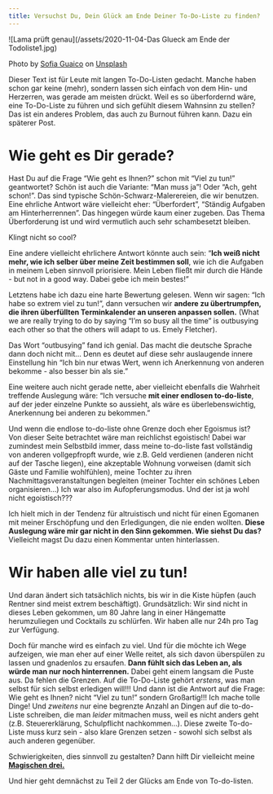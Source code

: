 ```yaml
---
title: Versuchst Du, Dein Glück am Ende Deiner To-Do-Liste zu finden?
---
```


![Lama prüft genau](/assets/2020-11-04-Das Glueck am Ende der Todoliste1.jpg)

<span>Photo by <a href="https://unsplash.com/@sofiaguaico?utm_source=unsplash&amp;utm_medium=referral&amp;utm_content=creditCopyText">Sofia Guaico</a> on <a href="https://unsplash.com/s/photos/rainbow-mountain?utm_source=unsplash&amp;utm_medium=referral&amp;utm_content=creditCopyText">Unsplash</a></span>

Dieser Text ist für Leute mit langen To-Do-Listen gedacht. Manche haben schon gar keine (mehr), sondern lassen sich einfach von dem Hin- und Herzerren, was gerade am meisten drückt. Weil es so überfordernd wäre, eine To-Do-Liste zu führen und sich gefühlt diesem Wahnsinn zu stellen? Das ist ein anderes Problem, das auch zu Burnout führen kann. Dazu ein späterer Post. 

# Wie geht es Dir gerade?
Hast Du auf die Frage “Wie geht es Ihnen?” schon mit “Viel zu tun!” geantwortet? Schön ist auch die Variante: “Man muss ja”! Oder “Ach, geht schon!”. Das sind typische Schön-Schwarz-Malerereien, die wir benutzen. Eine ehrliche Antwort wäre vielleicht eher: “Überfordert”, “Ständig Aufgaben am Hinterherrennen”. Das hingegen würde kaum einer zugeben. Das Thema Überforderung ist und wird vermutlich auch sehr schambesetzt bleiben. 

Klingt nicht so cool?

Eine andere vielleicht ehrlichere Antwort könnte auch sein: “**Ich weiß nicht mehr, wie ich selber über meine Zeit bestimmen soll**, wie ich die Aufgaben in meinem Leben sinnvoll priorisiere. Mein Leben fließt mir durch die Hände - but not in a good way. Dabei gebe ich mein bestes!” 

Letztens habe ich dazu eine harte Bewertung gelesen. Wenn wir sagen: “Ich habe so extrem viel zu tun!”, dann versuchen wir **andere zu übertrumpfen, die ihren überfüllten Terminkalender an unseren anpassen sollen.** (What we are really trying to do by saying “I’m so busy all the time” is outbusying each other so that the others will adapt to us. Emely Fletcher). 

Das Wort “outbusying” fand ich genial. Das macht die deutsche Sprache dann doch nicht mit… Denn es deutet auf diese sehr auslaugende innere Einstellung hin “Ich bin nur etwas Wert, wenn ich Anerkennung von anderen bekomme - also besser bin als sie.”

Eine weitere auch nicht gerade nette, aber vielleicht ebenfalls die Wahrheit treffende Auslegung wäre: “Ich versuche **mit einer endlosen to-do-liste**, auf der jeder einzelne Punkte so aussieht, als wäre es überlebenswichtig, Anerkennung bei anderen zu bekommen.” 

Und wenn die endlose to-do-liste ohne Grenze doch eher Egoismus ist? Von dieser Seite betrachtet wäre man reichlichst egoistisch! Dabei war zumindest mein Selbstbild immer, dass meine to-do-liste fast vollständig von anderen vollgepfropft wurde, wie z.B. Geld verdienen (anderen nicht auf der Tasche liegen), eine akzeptable Wohnung vorweisen (damit sich Gäste und Familie wohlfühlen), meine Tochter zu ihren Nachmittagsveranstaltungen begleiten (meiner Tochter ein schönes Leben organisieren…) Ich war also im Aufopferungsmodus. Und der ist ja wohl nicht egoistisch???

Ich hielt mich in der Tendenz für altruistisch und nicht für einen Egomanen mit meiner Erschöpfung und den Erledigungen, die nie enden wollten. **Diese Auslegung wäre mir gar nicht in den Sinn gekommen. Wie siehst Du das?** Vielleicht magst Du dazu einen Kommentar unten hinterlassen. 

# Wir haben alle viel zu tun! 
Und daran ändert sich tatsächlich nichts, bis wir in die Kiste hüpfen (auch Rentner sind meist extrem beschäftigt). Grundsätzlich: Wir sind nicht in dieses Leben gekommen, um 80 Jahre lang in einer Hängematte herumzuliegen und Cocktails zu schlürfen. Wir haben alle nur 24h pro Tag zur Verfügung. 

Doch für manche wird es einfach zu viel. Und für die möchte ich Wege aufzeigen, wie man eher auf einer Welle reitet, als sich davon überspülen zu lassen und gnadenlos zu ersaufen. **Dann fühlt sich das Leben an, als würde man nur noch hinterrennen.** Dabei geht einem langsam die Puste aus. Da fehlen die Grenzen. Auf die To-Do-Liste gehört *erstens*, was man selbst für sich selbst erledigen will!!! Und dann ist die Antwort auf die Frage: Wie geht es Ihnen? nicht “Viel zu tun!” sondern Großartig!!! Ich mache tolle Dinge! Und *zweitens* nur eine begrenzte Anzahl an Dingen auf die to-do-Liste schreiben, die man *leider* mitmachen muss, weil es nicht anders geht (z.B. Steuererklärung, Schulpflicht nachkommen…). Diese zweite To-do-Liste muss kurz sein - also klare Grenzen setzen - sowohl sich selbst als auch anderen gegenüber. 

Schwierigkeiten, dies sinnvoll zu gestalten? Dann hilft Dir vielleicht meine **[Magischen drei.](/2020/09/17/Coaching-die-magische-drei.html)**

Und hier geht demnächst zu Teil 2 der Glücks am Ende von To-do-listen. 

